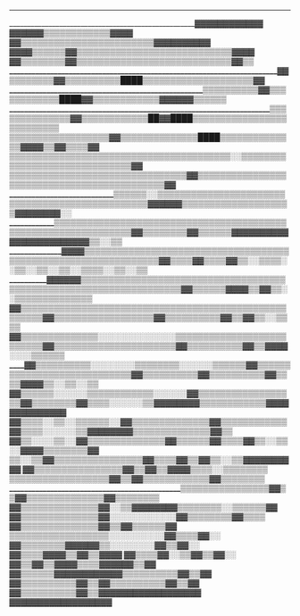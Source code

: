 ______________________________________________________________________________________________________________________________________
______________________________________________________________________________________________▓▓▓▓▓▓▓▓▓▓▓▓____________________________
________________________________________________________________________________________▓▓▓▓▓▓▒▒▒▒▒▒▒▒▒▒▒▒▓▓▓▓________________________
____________________________________________________________________________________▓▓▒▒▒▒▒▒▒▒▒▒▒▒▒▒▒▒▒▒▒▒▒▒▒▒▓▓▓▓▓▓▓▓▓▓______________
________________________________________________________________________________▓▓▓▓▒▒▒▒▒▒▓▓▒▒▒▒▒▒▒▒▒▒▒▒▒▒▒▒▒▒▒▒▒▒▒▒▒▒▒▒▓▓▓▓__________
______________________________________________________________________________▓▓▒▒▒▒▒▒▒▒▓▓▒▒▒▒▒▒▒▒▒▒______▒▒▒▒▒▒▒▒▒▒▒▒▒▒▒▒▒▒▓▓▒▒______
____________________________________________________________________________▓▓▒▒▒▒▒▒▒▒▓▓▒▒▒▒▒▒▒▒▒▒____████__▒▒▒▒▒▒▒▒▒▒▒▒▒▒▒▒▒▒▒▒▓▓____
__________________________________________________________________________▒▒▒▒▒▒▒▒▒▒▓▓▒▒▒▒▒▒▒▒▒▒▒▒__██__██▓▓▒▒▒▒▒▒▒▒▒▒▒▒▓▓▓▓▓▓▒▒▒▒▒▒__
______________________________________________________________________▒▒▒▒▒▒▒▒▒▒▒▒▒▒▓▓▒▒▒▒▒▒▒▒▒▒▒▒__██▓▓████▒▒▒▒▒▒▒▒▒▒▒▒▒▒▒▒▒▒▒▒▒▒▒▒▒▒
__________________________________________________________________▒▒▒▒▒▒▒▒▒▒▒▒▒▒▒▒▒▒▓▓▒▒▒▒▒▒▒▒▒▒▒▒▒▒__████▒▒▒▒▒▒▒▒▒▒▒▒▒▒▓▓▓▓▒▒▓▓▒▒▒▒▓▓
____________________________________________________________▒▒▒▒▒▒▒▒▒▒▒▒▒▒▒▒▒▒▒▒▒▒▒▒▒▒▒▒▒▒▒▒▒▒▒▒▒▒▒▒░░▒▒▒▒▒▒▒▒▒▒▒▒▒▒▒▒▒▒▒▒▒▒▒▒▒▒▒▒▒▒▓▓
______________________________________________________▒▒▒▒▒▒▒▒▒▒▒▒▒▒▒▒▒▒▒▒▒▒▒▒▒▒▒▒▒▒▒▒▓▓▒▒▒▒▒▒▒▒▒▒▒▒▒▒▒▒▒▒▒▒▒▒▒▒▒▒▒▒▒▒▒▒▒▒▒▒▒▒▒▒▒▒▒▒▓▓
____________________________▒▒▒▒▒▒░░______________▒▒▒▒▒▒▒▒▒▒▒▒▒▒▒▒▒▒▒▒▒▒▒▒▒▒▒▒▒▒▒▒▒▒▒▒▒▒▒▒▒▒▒▒▒▒▒▒▓▓▓▓▓▓▒▒▒▒▒▒▒▒▒▒▒▒▒▒▒▒▒▒▒▒▓▓▓▓▓▓▓▓░░
____________________▒▒▒▒▒▒▒▒▒▒▒▒▒▒▒▒▒▒▒▒▒▒▒▒▒▒▒▒▒▒▒▒▒▒▒▒▒▒▒▒▒▒▒▒▒▒▒▒▒▒▒▒▒▒▒▒▒▒▒▒▒▒▒▒▓▓▒▒▒▒▒▒▒▒▓▓▒▒▒▒▒▒▓▓▓▓▓▓▓▓▓▓▓▓▓▓▓▓▓▓▓▓▓▓▓▓▒▒░░▒▒__
________________▓▓▓▓▒▒▒▒▒▒▒▒▒▒▒▒▒▒▒▒▒▒▒▒▒▒▒▒▒▒▒▒▒▒▒▒▒▒▒▒▒▒▒▒▒▒▒▒▒▒▒▒▒▒▒▒▒▒▒▒▒▒▒▒▒▒▒▒▓▓▒▒▒▒▓▓▒▒▒▒▓▓▒▒░░▒▒▒▒░░▒▒░░▒▒░░▒▒░░▒▒▒▒░░▒▒░░▒▒__
__________▓▓▓▓▓▓▒▒▒▒▒▒▒▒▒▒▒▒▒▒▒▒▒▒▒▒▒▒▒▒▒▒▒▒▒▒▒▒▒▒▒▒▒▒▒▒▒▒▒▒▒▒▒▒▒▒▒▒▒▒▒▒▒▒▒▒▒▒▒▒▒▒▒▒▓▓▒▒▒▒▒▒▓▓▓▓▒▒▓▓▒▒░░▒▒▒▒__▒▒__▒▒__▒▒____▒▒__▒▒____
________▓▓▒▒▒▒▒▒▒▒▒▒▒▒▒▒▒▒▒▒▒▒▒▒▒▒▒▒▒▒▒▒▒▒▒▒▒▒▒▒▒▒▒▒▒▒▒▒▒▒▒▒▒▒▒▒▓▓▒▒▒▒▒▒▒▒▒▒▒▒▒▒▒▒▒▒▓▓▒▒▒▒▒▒▒▒▒▒▓▓▒▒▓▓▒▒░░▒▒▒▒________________________
______▓▓▒▒▒▒▒▒▒▒▒▒▒▒▒▒░░░░░░░░░░░░░░▒▒▒▒▒▒▒▒▒▒▒▒▒▒▒▒▒▒▒▒▒▒▒▒▒▒▓▓▒▒▒▒▒▒▒▒▒▒▒▒▒▒▒▒▒▒▒▒▒▒▓▓▒▒▒▒▒▒▒▒▒▒▓▓▒▒▓▓▓▓░░░░▒▒▒▒__▒▒________________
____▓▓▒▒▒▒▒▒▒▒▒▒░░░░░░░░▒▒▒▒▒▒▒▒░░░░__░░▒▒▒▒▒▒▓▓▒▒▒▒▒▒▒▒▒▒▒▒▒▒▒▒▒▒▒▒▒▒▒▒▒▒▒▒▓▓▒▒▒▒▒▒▒▒▒▒▓▓▒▒▒▒▒▒▒▒▒▒▓▓▒▒▒▒▓▓▓▓▒▒░░▒▒░░▒▒______________
__▓▓▒▒▒▒▒▒░░░░░░▒▒▒▒▒▒▒▒________▒▒▒▒░░__░░__░░▓▓▒▒▒▒▒▒▒▒▒▒▒▒▒▒▒▒▒▒▓▓▒▒▒▒▒▒▒▒▓▓▒▒▒▒░░░░░░▒▒▓▓▓▓▓▓▓▓▒▒▒▒▒▒▒▒▒▒▒▒▓▓▓▓▓▓▓▓▓▓▓▓▓▓__________
__▓▓▒▒▒▒░░▒▒░░▒▒____________________▒▒▒▒__░░▓▓▒▒▒▒▒▒▒▒▒▒▒▒▒▒▓▓▒▒▒▒▒▒▒▒▒▒▒▒▓▓▒▒▒▒░░__░░░░▒▒________▓▓▓▓▓▓▓▓▒▒▒▒▒▒▒▒▒▒▒▒▒▒▓▓▒▒__________
__▓▓▒▒░░░░______________________________▒▒░░▓▓▒▒▒▒▒▒▒▒▒▒▒▒▒▒▓▓▒▒▒▒▒▒▓▓▒▒▒▒▓▓▒▒░░____▒▒░░__________________▓▓▓▓▒▒▒▒▒▒▒▒▓▓______________
____▒▒░░__________________________________▒▒▓▓▒▒▒▒▒▒▒▒▒▒▒▒▒▒▒▒▓▓▒▒▒▒▓▓▒▒▓▓▒▒░░____▒▒▓▓________________________▓▓▓▓▓▓▓▓________________
____________________________________________▓▓▒▒▒▒▒▒▒▒▒▒▒▒▒▒▒▒▓▓▒▒▓▓▒▒▓▓▓▓▒▒▒▒__░░▒▒▒▒▒▒▒▒____________________________________________
____________________________________________▒▒▒▒▒▒▒▒▒▒▒▒▒▒▒▒▒▒▓▓▒▒▓▓▒▒▒▒▒▒▒▒▒▒▒▒__▓▓▒▒▒▒▒▒▒▒__________________________________________
______________________________________________▒▒▒▒▒▒▒▒▒▒▒▒▒▒▒▒▓▓▒▒▓▓▒▒▒▒▒▒▒▒▒▒▒▒▒▒__▓▓▒▒▒▒▒▒▒▒________________________________________
______________________________________________▓▓▒▒▒▒▒▒▒▒▒▒▒▒▒▒▓▓░░▒▒▓▓▓▓▓▓▓▓▒▒▒▒▒▒▒▒░░▒▒▒▒▒▒▓▓________________________________________
______________________________________________▓▓▒▒▒▒▒▒▒▒▒▒▒▒▒▒▓▓░░░░░░░░░░░░▓▓▒▒▒▒▒▒▒▒▓▓▒▒▒▒__________________________________________
____________________________________________▓▓▒▒▒▒▒▒▒▒▒▒▒▒▒▒▓▓____________▒▒__▓▓▒▒▒▒▒▒__▓▓____________________________________________
__________________________________________▒▒▒▒▒▒▒▒▒▒▒▒▒▒▒▒▒▒░░______░░░░░░░░__▓▓▒▒▒▒▓▓__░░____________________________________________
__________________________________________▓▓▒▒▒▒▒▒▒▒▓▓▓▓▓▓▒▒░░░░░░░░__________▓▓▒▒▓▓░░________________________________________________
____________________________________________▓▓▒▒▒▒▓▓______▓▓▒▒▓▓▒▒▓▓____________▓▓____________________________________________________
____________________________________________▓▓▒▒▒▒▓▓______░░▒▒▓▓▒▒▓▓____________░░____________________________________________________
__________________________________________▓▓▒▒▓▓▒▒▓▓__________▓▓▒▒▒▒▓▓▓▓▓▓▒▒▓▓________________________________________________________
____________________________________________▓▓▒▒▒▒▒▒▓▓▓▓▓▓▓▓▓▓▓▓▒▒▒▒▒▒▒▒▒▒▓▓▒▒▓▓______________________________________________________
______________________________________________▓▓▒▒▒▒▒▒▒▒▒▒▓▓▒▒▓▓▒▒▒▒▒▒▒▒▒▒▓▓▒▒▓▓______________________________________________________
______________________________________________▓▓▒▒▒▒▒▒▒▒▒▒▓▓▒▒▓▓▓▓▓▓▓▓▓▓▓▓▓▓▓▓▓▓______________________________________________________
______________________________________________▓▓▓▓▓▓▓▓▓▓▓▓▓▓▓▓▓▓______________________________________________________________________
